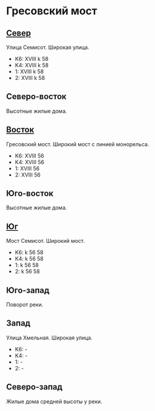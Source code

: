 # Гресовский мост

## [Север](./10430060.md)

Улица Семисот.
Широкая улица.

* K6:   XVIII
        k
        58
* K4:   XVIII
        k
        58
* 1:    XVIII
        k
        58
* 2:    XVIII
        k
        58

## Северо-восток

Высотные жилые дома.

## [Восток](./10447055.md)

Гресовский мост.
Широкий мост с линией монорельса.

* K6:   XVIII
        56
* K4:   XVIII
        56
* 1:    XVIII
        56
* 2:    XVIII
        56

## Юго-восток

Высотные жилые дома.

## [Юг](./10430065.md)

Мост Семисот.
Широкий мост.

* K6:   k
        56  58
* K4:   k
        56  58
* 1:    k
        56  58
* 2:    k
        56  58

## Юго-запад

Поворот реки.

## Запад

Улица Хмельная.
Широкая улица.

* K6:   -
* K4:   -
* 1:    -
* 2:    -

## Северо-запад

Жилые дома средней высоты у реки.
